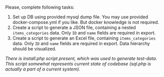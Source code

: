 Please, complete following tasks:
1. Set up DB using provided mysql dump file. You may use provided docker-compose.yml if you like. But docker knowledge is not required.
2. Create a script to generate a JSON file, containing a nested `items_categories` data. Only `ID` and `name` fields are required in export.
3. Create a script to generate an Excel file, containing `items_categories` data. Only `ID` and `name` fields are required in export. Data hierarchy should be visualized.

*There is install.php script present, which was used to generate test-data. This script somewhat represents current state of codebase (sql.php is actually a part of a current system).*